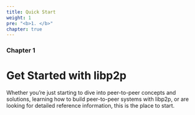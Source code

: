 ```yaml
---
title: Quick Start
weight: 1
pre: "<b>1. </b>"
chapter: true
---
```


### Chapter 1

# Get Started with libp2p

Whether you’re just starting to dive into peer-to-peer concepts and 
solutions, learning how to build peer-to-peer systems with libp2p, or 
are looking for detailed reference information, this is the place to 
start.
